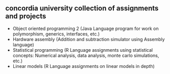 ## concordia university collection of assignments and projects

- Object oriented programming 2 (Java Language program for work on polymorphism, generics, interfaces, etc.)
- Hardware assembly (Addition and subtraction simulator using Assembly language)
- Statistical programming (R Language assignments using statistical concepts: Numerical analysis, data analysis, monte carlo simulations, etc.)
- Linear models (R Language assignments on linear models in depth)
